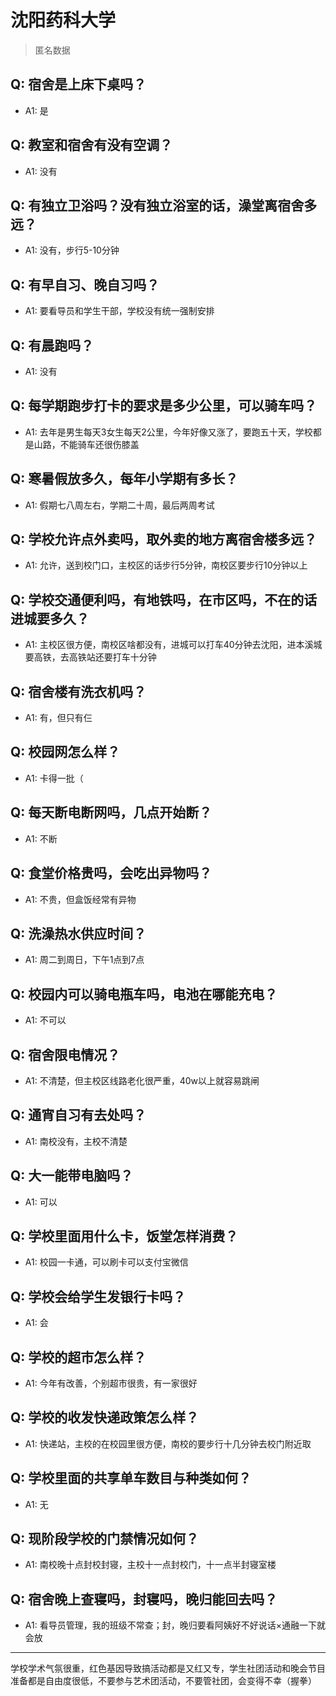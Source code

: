 # 沈阳药科大学
> 匿名数据
## Q: 宿舍是上床下桌吗？
- A1: 是
## Q: 教室和宿舍有没有空调？
- A1: 没有
## Q: 有独立卫浴吗？没有独立浴室的话，澡堂离宿舍多远？
- A1: 没有，步行5-10分钟
## Q: 有早自习、晚自习吗？
- A1: 要看导员和学生干部，学校没有统一强制安排
## Q: 有晨跑吗？
- A1: 没有
## Q: 每学期跑步打卡的要求是多少公里，可以骑车吗？
- A1: 去年是男生每天3女生每天2公里，今年好像又涨了，要跑五十天，学校都是山路，不能骑车还很伤膝盖
## Q: 寒暑假放多久，每年小学期有多长？
- A1: 假期七八周左右，学期二十周，最后两周考试
## Q: 学校允许点外卖吗，取外卖的地方离宿舍楼多远？
- A1: 允许，送到校门口，主校区的话步行5分钟，南校区要步行10分钟以上
## Q: 学校交通便利吗，有地铁吗，在市区吗，不在的话进城要多久？
- A1: 主校区很方便，南校区啥都没有，进城可以打车40分钟去沈阳，进本溪城要高铁，去高铁站还要打车十分钟
## Q: 宿舍楼有洗衣机吗？
- A1: 有，但只有仨
## Q: 校园网怎么样？
- A1: 卡得一批（
## Q: 每天断电断网吗，几点开始断？
- A1: 不断
## Q: 食堂价格贵吗，会吃出异物吗？
- A1: 不贵，但盒饭经常有异物
## Q: 洗澡热水供应时间？
- A1: 周二到周日，下午1点到7点
## Q: 校园内可以骑电瓶车吗，电池在哪能充电？
- A1: 不可以
## Q: 宿舍限电情况？
- A1: 不清楚，但主校区线路老化很严重，40w以上就容易跳闸
## Q: 通宵自习有去处吗？
- A1: 南校没有，主校不清楚
## Q: 大一能带电脑吗？
- A1: 可以
## Q: 学校里面用什么卡，饭堂怎样消费？
- A1: 校园一卡通，可以刷卡可以支付宝微信
## Q: 学校会给学生发银行卡吗？
- A1: 会
## Q: 学校的超市怎么样？
- A1: 今年有改善，个别超市很贵，有一家很好
## Q: 学校的收发快递政策怎么样？
- A1: 快递站，主校的在校园里很方便，南校的要步行十几分钟去校门附近取
## Q: 学校里面的共享单车数目与种类如何？
- A1: 无
## Q: 现阶段学校的门禁情况如何？
- A1: 南校晚十点封校封寝，主校十一点封校门，十一点半封寝室楼
## Q: 宿舍晚上查寝吗，封寝吗，晚归能回去吗？
- A1: 看导员管理，我的班级不常查；封，晚归要看阿姨好不好说话×通融一下就会放
***
学校学术气氛很重，红色基因导致搞活动都是又红又专，学生社团活动和晚会节目准备都是自由度很低，不要参与艺术团活动，不要管社团，会变得不幸（握拳）